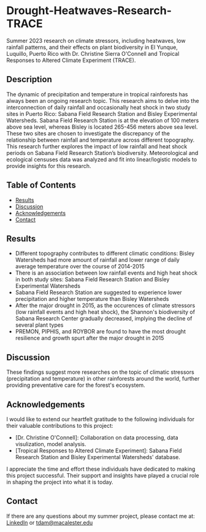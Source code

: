 # Drought-Heatwaves-Research-TRACE

Summer 2023 research on climate stressors, including heatwaves, low rainfall patterns, and their effects on plant biodiversity in El Yunque, Luquillo, Puerto Rico with Dr. Christine Sierra O'Connell and Tropical Responses to Altered Climate Experiment (TRACE).

## Description

The dynamic of precipitation and temperature in tropical rainforests has always been an ongoing research topic. This research aims to delve into the interconnection of daily rainfall and occasionally heat shock in two study sites in Puerto Rico: Sabana Field Research Station and Bisley Experimental Watersheds. Sabana Field Research Station is at the elevation of 100 meters above sea level, whereas Bisley is located 265-456 meters above sea level. These two sites are chosen to investigate the discrepancy of the relationship between rainfall and temperature across different topography. This research further explores the impact of low rainfall and heat shock periods on Sabana Field Research Station’s biodiversity. Meteorological and ecological censuses data was analyzed and fit into linear/logistic models to provide insights for this research. 

## Table of Contents

- [Results](#results)
- [Discussion](#discussion)
- [Acknowledgements](#acknowledgements)
- [Contact](#contact)

## Results

  - Different topography contributes to different climatic conditions: Bisley Watersheds had more amount of rainfall and lower range of daily average temperature over the course of 2014-2015
  - There is an association between low rainfall events and high heat shock in both study sites: Sabana Field Research Station and Bisley Experimental Watersheds
  - Sabana Field Research Station are suggested to experience lower precipitation and higher temperature than Bisley Watersheds
  - After the major drought in 2015, as the occurences of climate stressors (low rainfall events and high heat shock), the Shannon's biodiversity of Sabana Research Center gradually decreased, implying the decline of several plant types
  - PREMON, PIPHIS, and ROYBOR are found to have the most drought resilience and growth spurt after the major drought in 2015

## Discussion

These findings suggest more researches on the topic of climatic stressors (precipitation and temperature) in other rainforests around the world, further providing preventative care for the forest's ecosystem.

## Acknowledgements

I would like to extend our heartfelt gratitude to the following individuals for their valuable contributions to this project:

- [Dr. Christine O'Connell]: Collaboration on data processing, data visulization, model analysis.
- [Tropical Responses to Altered Climate Experiment]: Sabana Field Research Station and Bisley Experimental Watersheds' database.

I appreciate the time and effort these individuals have dedicated to making this project successful. Their support and insights have played a crucial role in shaping the project into what it is today.

## Contact

If there are any questions about my summer project, please contact me at:
[LinkedIn](https://www.linkedin.com/in/trung-dam-86962a235/) or tdam@macalester.edu

